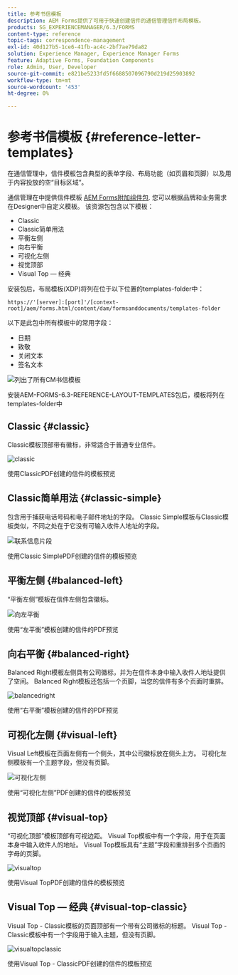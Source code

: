 ```yaml
---
title: 参考书信模板
description: AEM Forms提供了可用于快速创建信件的通信管理信件布局模板。
products: SG_EXPERIENCEMANAGER/6.3/FORMS
content-type: reference
topic-tags: correspondence-management
exl-id: 40d127b5-1ce6-41fb-ac4c-2bf7ae79da82
solution: Experience Manager, Experience Manager Forms
feature: Adaptive Forms, Foundation Components
role: Admin, User, Developer
source-git-commit: e821be5233fd5f6688507096790d219d25903892
workflow-type: tm+mt
source-wordcount: '453'
ht-degree: 0%

---
```


# 参考书信模板 {#reference-letter-templates}

在通信管理中，信件模板包含典型的表单字段、布局功能（如页眉和页脚）以及用于内容投放的空“目标区域”。

通信管理在中提供信件模板 [AEM Forms附加组件包](https://experienceleague.adobe.com/docs/experience-manager-release-information/aem-release-updates/forms-updates/aem-forms-releases.html?lang=en). 您可以根据品牌和业务需求在Designer中自定义模板。 该资源包包含以下模板：

* Classic
* Classic简单用法
* 平衡左侧
* 向右平衡
* 可视化左侧
* 视觉顶部
* Visual Top — 经典

安装包后，布局模板(XDP)将列在位于以下位置的templates-folder中：

`https://'[server]:[port]'/[context-root]/aem/forms.html/content/dam/formsanddocuments/templates-folder`

以下是此包中所有模板中的常用字段：

* 日期
* 致敬
* 关闭文本
* 签名文本

![列出了所有CM书信模板](assets/templatescorrespondence.png)

安装AEM-FORMS-6.3-REFERENCE-LAYOUT-TEMPLATES包后，模板将列在templates-folder中

## Classic {#classic}

Classic模板顶部带有徽标，非常适合于普通专业信件。

![classic](assets/classic.png)

使用ClassicPDF创建的信件的模板预览

## Classic简单用法 {#classic-simple}

包含用于捕获电话号码和电子邮件地址的字段。 Classic Simple模板与Classic模板类似，不同之处在于它没有可输入收件人地址的字段。

![联系信息片段](assets/classicsimple.png)

使用Classic SimplePDF创建的信件的模板预览

## 平衡左侧 {#balanced-left}

“平衡左侧”模板在信件左侧包含徽标。

![向左平衡](assets/balancedleft.png)

使用“左平衡”模板创建的信件的PDF预览

## 向右平衡 {#balanced-right}

Balanced Right模板左侧具有公司徽标，并为在信件本身中输入收件人地址提供了空间。 Balanced Right模板还包括一个页脚，当您的信件有多个页面时重排。

![balancedright](assets/balancedright.png)

使用“右平衡”模板创建的信件的PDF预览

## 可视化左侧 {#visual-left}

Visual Left模板在页面左侧有一个侧头，其中公司徽标放在侧头上方。 可视化左侧模板有一个主题字段，但没有页脚。

![可视化左侧](assets/visualleft.png)

使用“可视化左侧”PDF创建的信件的模板预览

## 视觉顶部 {#visual-top}

“可视化顶部”模板顶部有可视边距。 Visual Top模板中有一个字段，用于在页面本身中输入收件人的地址。 Visual Top模板具有“主题”字段和重排到多个页面的字母的页脚。

![visualtop](assets/visualtop.png)

使用Visual TopPDF创建的信件的模板预览

## Visual Top — 经典 {#visual-top-classic}

Visual Top - Classic模板的页面顶部有一个带有公司徽标的标题。 Visual Top - Classic模板中有一个字段用于输入主题，但没有页脚。

![visualtopclassic](assets/visualtopclassic.png)

使用Visual Top - ClassicPDF创建的信件的模板预览

